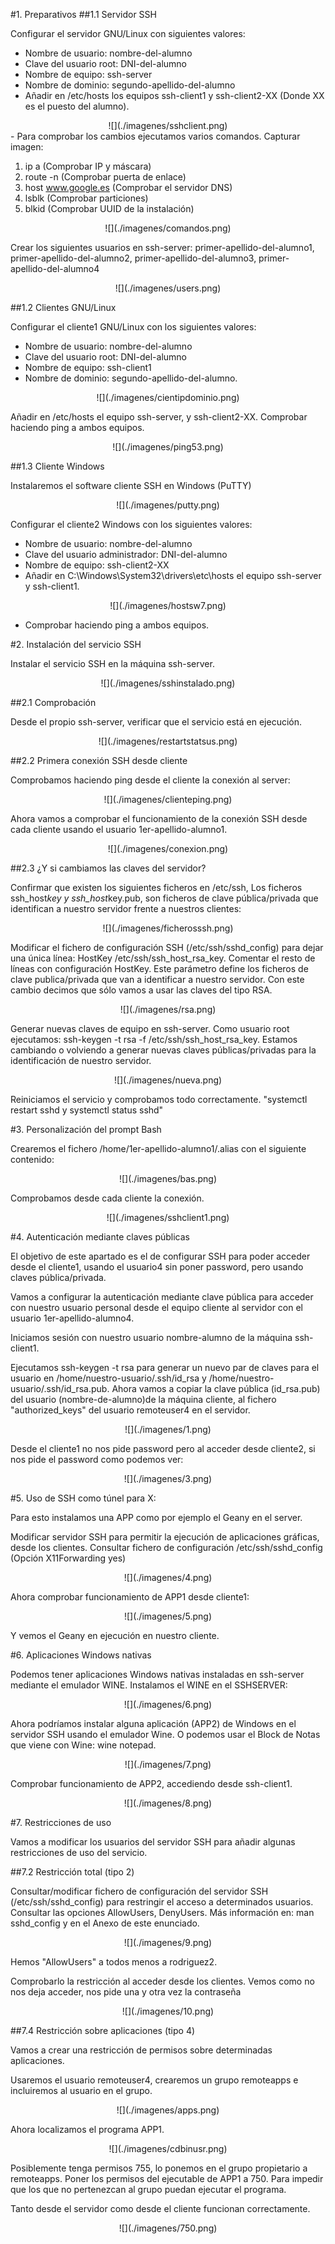 #1. Preparativos
##1.1 Servidor SSH

   Configurar el servidor GNU/Linux con siguientes valores:
-    Nombre de usuario: nombre-del-alumno
-	Clave del usuario root: DNI-del-alumno
- 	Nombre de equipo: ssh-server
- 	Nombre de dominio: segundo-apellido-del-alumno
- 	Añadir en /etc/hosts los equipos ssh-client1 y ssh-client2-XX (Donde XX es el puesto del alumno).
<center>![](./imagenes/sshclient.png)</center>
- 	Para comprobar los cambios ejecutamos varios comandos. Capturar imagen:

1. ip a               (Comprobar IP y máscara)
2. route -n           (Comprobar puerta de enlace)
3. host www.google.es (Comprobar el servidor DNS)
4. lsblk              (Comprobar particiones)
5. blkid              (Comprobar UUID de la instalación)

<center>![](./imagenes/comandos.png)</center>

Crear los siguientes usuarios en ssh-server: primer-apellido-del-alumno1, primer-apellido-del-alumno2, primer-apellido-del-alumno3, primer-apellido-del-alumno4

<center>![](./imagenes/users.png)</center>

##1.2 Clientes GNU/Linux

Configurar el cliente1 GNU/Linux con los siguientes valores:

-  Nombre de usuario: nombre-del-alumno
-  Clave del usuario root: DNI-del-alumno
-  Nombre de equipo: ssh-client1
-  Nombre de dominio: segundo-apellido-del-alumno.

<center>![](./imagenes/cientipdominio.png)</center>

Añadir en /etc/hosts el equipo ssh-server, y ssh-client2-XX. Comprobar haciendo ping a ambos equipos.

<center>![](./imagenes/ping53.png)</center>

##1.3 Cliente Windows

Instalaremos el software cliente SSH en Windows (PuTTY)

<center>![](./imagenes/putty.png)</center>

Configurar el cliente2 Windows con los siguientes valores:

- Nombre de usuario: nombre-del-alumno
-   Clave del usuario administrador: DNI-del-alumno
-   Nombre de equipo: ssh-client2-XX
-   Añadir en C:\Windows\System32\drivers\etc\hosts el equipo ssh-server y ssh-client1.

<center>![](./imagenes/hostsw7.png)</center>

-  Comprobar haciendo ping a ambos equipos.

#2. Instalación del servicio SSH

Instalar el servicio SSH en la máquina ssh-server.

<center>![](./imagenes/sshinstalado.png)</center>


##2.1 Comprobación

Desde el propio ssh-server, verificar que el servicio está en ejecución.

<center>![](./imagenes/restartstatsus.png)</center>

##2.2 Primera conexión SSH desde cliente

Comprobamos haciendo ping desde el cliente la conexión al server:

<center>![](./imagenes/clienteping.png)</center>

Ahora vamos a comprobar el funcionamiento de la conexión SSH desde cada cliente usando el usuario 1er-apellido-alumno1.

<center>![](./imagenes/conexion.png)</center>

##2.3 ¿Y si cambiamos las claves del servidor?

Confirmar que existen los siguientes ficheros en /etc/ssh, Los ficheros ssh_host*key y ssh_host*key.pub, son ficheros de clave pública/privada que identifican a nuestro servidor frente a nuestros clientes:

<center>![](./imagenes/ficherosssh.png)</center>

Modificar el fichero de configuración SSH (/etc/ssh/sshd_config) para dejar una única línea: HostKey /etc/ssh/ssh_host_rsa_key. Comentar el resto de líneas con configuración HostKey. Este parámetro define los ficheros de clave publica/privada que van a identificar a nuestro servidor. Con este cambio decimos que sólo vamos a usar las claves del tipo RSA.

<center>![](./imagenes/rsa.png)</center>

Generar nuevas claves de equipo en ssh-server. Como usuario root ejecutamos: ssh-keygen -t rsa -f /etc/ssh/ssh_host_rsa_key. Estamos cambiando o volviendo a generar nuevas claves públicas/privadas para la identificación de nuestro servidor.

<center>![](./imagenes/nueva.png)</center>

Reiniciamos el servicio y comprobamos todo correctamente. "systemctl restart sshd y systemctl status sshd"

#3. Personalización del prompt Bash

 Crearemos el fichero /home/1er-apellido-alumno1/.alias con el siguiente contenido:

<center>![](./imagenes/bas.png)</center>

Comprobamos desde cada cliente la conexión.

<center>![](./imagenes/sshclient1.png)</center>

#4. Autenticación mediante claves públicas

El objetivo de este apartado es el de configurar SSH para poder acceder desde el cliente1, usando el usuario4 sin poner password, pero usando claves pública/privada.

Vamos a configurar la autenticación mediante clave pública para acceder con nuestro usuario personal desde el equipo cliente al servidor con el usuario 1er-apellido-alumno4.

Iniciamos sesión con nuestro usuario nombre-alumno de la máquina ssh-client1.

Ejecutamos ssh-keygen -t rsa para generar un nuevo par de claves para el usuario en /home/nuestro-usuario/.ssh/id_rsa y /home/nuestro-usuario/.ssh/id_rsa.pub.
Ahora vamos a copiar la clave pública (id_rsa.pub) del usuario (nombre-de-alumno)de la máquina cliente, al fichero "authorized_keys" del usuario remoteuser4 en el servidor.

<center>![](./imagenes/1.png)</center>

Desde el cliente1 no nos pide password pero al acceder desde cliente2, si nos pide el password como podemos ver:

<center>![](./imagenes/3.png)</center>

#5. Uso de SSH como túnel para X:

Para esto instalamos una APP como por ejemplo el Geany en el server.

Modificar servidor SSH para permitir la ejecución de aplicaciones gráficas, desde los clientes. Consultar fichero de configuración /etc/ssh/sshd_config (Opción X11Forwarding yes)

<center>![](./imagenes/4.png)</center>


Ahora comprobar funcionamiento de APP1 desde cliente1:

<center>![](./imagenes/5.png)</center>

Y vemos el Geany en ejecución en nuestro cliente.

#6. Aplicaciones Windows nativas

Podemos tener aplicaciones Windows nativas instaladas en ssh-server mediante el emulador WINE. Instalamos el WINE en el SSHSERVER:

<center>![](./imagenes/6.png)</center>

Ahora podríamos instalar alguna aplicación (APP2) de Windows en el servidor SSH usando el emulador Wine. O podemos usar el Block de Notas que viene con Wine: wine notepad.

<center>![](./imagenes/7.png)</center>

Comprobar funcionamiento de APP2, accediendo desde ssh-client1.

<center>![](./imagenes/8.png)</center>

#7. Restricciones de uso

Vamos a modificar los usuarios del servidor SSH para añadir algunas restricciones de uso del servicio.

##7.2 Restricción total (tipo 2)

Consultar/modificar fichero de configuración del servidor SSH (/etc/ssh/sshd_config) para restringir el acceso a determinados usuarios. Consultar las opciones AllowUsers, DenyUsers. Más información en: man sshd_config y en el Anexo de este enunciado.

<center>![](./imagenes/9.png)</center>

Hemos "AllowUsers" a todos menos a rodriguez2.

Comprobarlo la restricción al acceder desde los clientes. Vemos como no nos deja acceder, nos pide una y otra vez la contraseña

<center>![](./imagenes/10.png)</center>

##7.4 Restricción sobre aplicaciones (tipo 4)

Vamos a crear una restricción de permisos sobre determinadas aplicaciones.

Usaremos el usuario remoteuser4, crearemos un grupo remoteapps e incluiremos al usuario en el grupo.

<center>![](./imagenes/apps.png)</center>

Ahora localizamos el programa APP1.

<center>![](./imagenes/cdbinusr.png)</center>

Posiblemente tenga permisos 755, lo ponemos en el grupo propietario a remoteapps. Poner los permisos del ejecutable de APP1 a 750. Para impedir que los que no pertenezcan al grupo puedan ejecutar el programa.

Tanto desde el servidor como desde el cliente funcionan correctamente.

<center>![](./imagenes/750.png)</center>
















